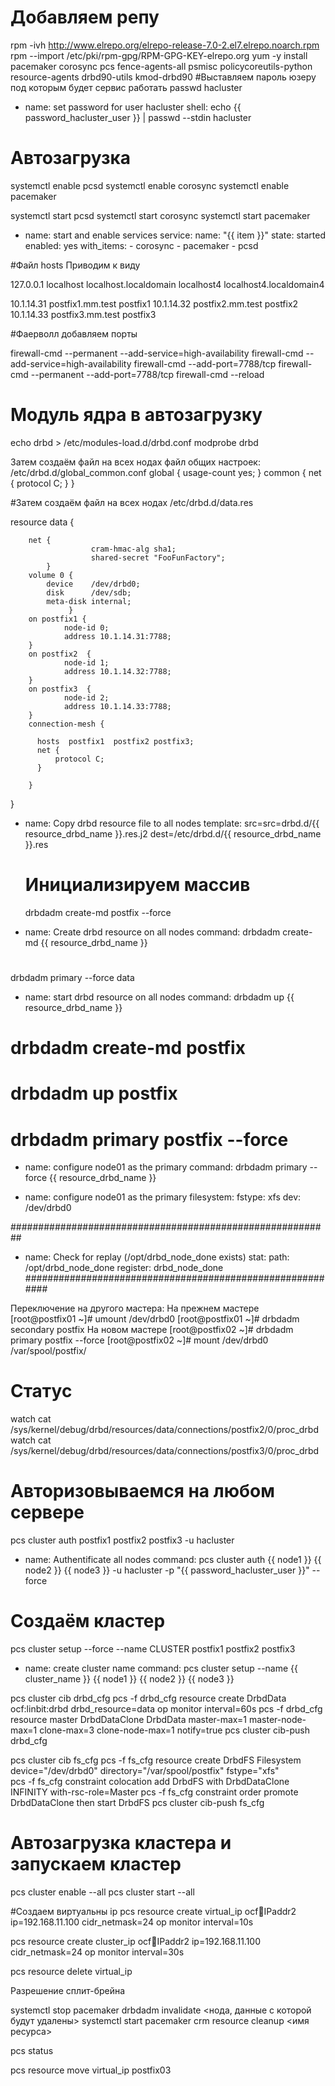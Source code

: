 # Добавляем репу 
rpm -ivh http://www.elrepo.org/elrepo-release-7.0-2.el7.elrepo.noarch.rpm
rpm --import /etc/pki/rpm-gpg/RPM-GPG-KEY-elrepo.org
yum -y install  pacemaker corosync pcs fence-agents-all psmisc policycoreutils-python  resource-agents drbd90-utils kmod-drbd90
#Выставляем пароль юзеру под которым будет сервис работать
passwd hacluster

- name: set password for user hacluster
  shell: echo {{ password_hacluster_user }} | passwd --stdin hacluster

# Автозагрузка
systemctl enable pcsd
systemctl enable corosync
systemctl enable pacemaker

systemctl start pcsd
systemctl start corosync
systemctl start pacemaker

- name: start and enable services
  service:
    name: "{{ item }}"
    state: started
    enabled: yes
    with_items:
      - corosync
      - pacemaker
      - pcsd

#Файл hosts Приводим к виду

127.0.0.1   localhost localhost.localdomain localhost4 localhost4.localdomain4

10.1.14.31      postfix1.mm.test postfix1
10.1.14.32      postfix2.mm.test postfix2
10.1.14.33      postfix3.mm.test postfix3

#Фаерволл добавляем порты

firewall-cmd --permanent --add-service=high-availability
firewall-cmd --add-service=high-availability
firewall-cmd --add-port=7788/tcp
firewall-cmd --permanent --add-port=7788/tcp
firewall-cmd --reload


# Модуль ядра в автозагрузку
echo drbd > /etc/modules-load.d/drbd.conf
modprobe drbd

Затем создаём файл на всех нодах файл общих настроек: /etc/drbd.d/global_common.conf
global {
 usage-count  yes;
}
common {
 net {
  protocol C;
 }
}


#Затем создаём файл на всех нодах /etc/drbd.d/data.res

 
resource data {
        
        net {
                      cram-hmac-alg sha1;
                      shared-secret "FooFunFactory";
            }
        volume 0 {
            device    /dev/drbd0;
            disk      /dev/sdb;
            meta-disk internal;
                 }
        on postfix1 {
                node-id 0;
                address 10.1.14.31:7788;
        }
        on postfix2  {
                node-id 1;
                address 10.1.14.32:7788;
        }
        on postfix3  {
                node-id 2;
                address 10.1.14.33:7788;
        }
        connection-mesh {

          hosts  postfix1  postfix2 postfix3;
          net {
              protocol C;
          }

        }

}







- name: Copy drbd resource file to all nodes
  template:
    src=src=drbd.d/{{ resource_drbd_name }}.res.j2 
    dest=/etc/drbd.d/{{ resource_drbd_name }}.res

    # Инициализируем массив
    drbdadm create-md postfix --force


- name: Create drbd resource on all nodes
  command: drbdadm create-md {{ resource_drbd_name }}
# 
drbdadm primary --force data


  - name: start drbd resource on all nodes
  command:  drbdadm up {{ resource_drbd_name }}

# drbdadm create-md postfix
# drbdadm up postfix
# drbdadm primary postfix --force




- name: configure node01 as the primary
  command: drbdadm primary --force {{ resource_drbd_name }}
  

- name: configure node01 as the primary
  filesystem:
    fstype: xfs
    dev: /dev/drbd0

##########################################################
- name: Check for replay (/opt/drbd_node_done exists)
  stat:
    path: /opt/drbd_node_done
  register: drbd_node_done
##########################################################

Переключение на другого мастера:
На прежнем мастере
[root@postfix01 ~]# umount /dev/drbd0
[root@postfix01 ~]# drbdadm secondary postfix
На новом мастере
[root@postfix02 ~]# drbdadm primary postfix --force
[root@postfix02 ~]# mount /dev/drbd0 /var/spool/postfix/




# Статус
watch cat /sys/kernel/debug/drbd/resources/data/connections/postfix2/0/proc_drbd
watch cat /sys/kernel/debug/drbd/resources/data/connections/postfix3/0/proc_drbd





# Авторизовываемся на любом сервере
 pcs cluster auth postfix1 postfix2 postfix3  -u hacluster

- name: Authentificate all nodes
  command: pcs cluster auth {{ node1 }} {{ node2 }} {{ node3 }} -u hacluster -p "{{ password_hacluster_user }}" --force
  
# Создаём кластер
pcs cluster setup --force --name CLUSTER postfix1 postfix2 postfix3

- name: create cluster name
  command: pcs cluster setup --name {{ cluster_name }} {{ node1 }} {{ node2 }} {{ node3 }}
 



pcs cluster cib drbd_cfg
pcs -f drbd_cfg resource create DrbdData ocf:linbit:drbd drbd_resource=data op monitor interval=60s
pcs -f drbd_cfg resource master DrbdDataClone DrbdData master-max=1 master-node-max=1 clone-max=3 clone-node-max=1 notify=true
pcs cluster cib-push drbd_cfg


pcs cluster cib fs_cfg
pcs  -f fs_cfg resource create DrbdFS Filesystem device="/dev/drbd0" directory="/var/spool/postfix" fstype="xfs"  
pcs  -f fs_cfg constraint colocation add DrbdFS with DrbdDataClone INFINITY with-rsc-role=Master
pcs  -f fs_cfg constraint order promote DrbdDataClone then start DrbdFS
pcs cluster cib-push fs_cfg


# Автозагрузка кластера и запускаем кластер
pcs cluster enable --all
pcs cluster start --all


#Создаем виртуальны ip
pcs resource create virtual_ip ocf:heartbeat:IPaddr2 ip=192.168.11.100 cidr_netmask=24 op monitor interval=10s

pcs resource create cluster_ip ocf:heartbeat:IPaddr2 ip=192.168.11.100 cidr_netmask=24 op monitor interval=30s

pcs resource delete virtual_ip




















Разрешение сплит-брейна

systemctl stop pacemaker
drbdadm invalidate <нода, данные с которой будут удалены>
systemctl start pacemaker
crm resource cleanup <имя ресурса>


















pcs status


pcs resource move virtual_ip postfix03



















